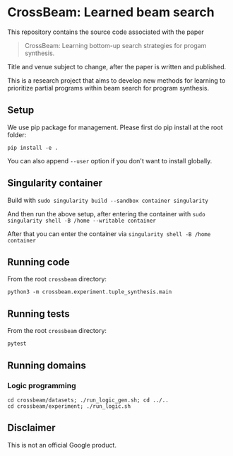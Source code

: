 # CrossBeam: Learned beam search

This repository contains the source code associated with the paper

> CrossBeam: Learning bottom-up search strategies for progam synthesis.

Title and venue subject to change, after the paper is written and published.

This is a research project that aims to develop new methods for learning to
prioritize partial programs within beam search for program synthesis.


## Setup

We use pip package for management. Please first do pip install at the root
folder:

    pip install -e .

You can also append `--user` option if you don't want to install globally.

## Singularity container

Build with `sudo singularity build --sandbox container singularity`

And then run the above setup, after entering the container with `sudo singularity shell -B /home --writable container`

After that you can enter the container via `singularity shell -B /home container`

## Running code

From the root `crossbeam` directory:

```
python3 -m crossbeam.experiment.tuple_synthesis.main
```

## Running tests

From the root `crossbeam` directory:

```
pytest
```

## Running domains

### Logic programming
```
cd crossbeam/datasets; ./run_logic_gen.sh; cd ../..
cd crossbeam/experiment; ./run_logic.sh
```

## Disclaimer

This is not an official Google product.
